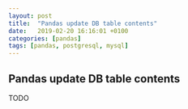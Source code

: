 ```yaml
---
layout: post
title:  "Pandas update DB table contents"
date:   2019-02-20 16:16:01 +0100
categories: [pandas]
tags: [pandas, postgresql, mysql]
---
```


## Pandas update DB table contents

TODO